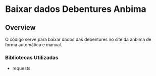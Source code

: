 # Baixar dados Debentures Anbima

## Overview

O código serve para baixar dados das debentures no site da anbima de forma automática e manual.

### Bibliotecas Utilizadas

 - requests
